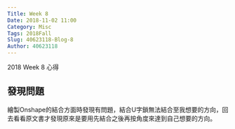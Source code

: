 ```yaml
---
Title: Week 8
Date: 2018-11-02 11:00
Category: Misc
Tags: 2018Fall
Slug: 40623118-Blog-8
Author: 40623118
---
```


2018 Week 8 心得

<!-- PELICAN_END_SUMMARY -->

發現問題
----

繪製Onshape的結合方面時發現有問題，結合U字鎖無法結合至我想要的方向，回去看看原文書才發現原來是要用先結合之後再按角度來達到自己想要的方向。